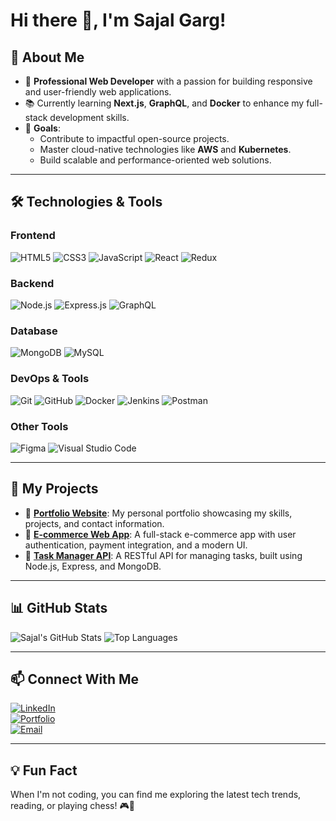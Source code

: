 # Hi there 👋, I'm **Sajal Garg**!

## 🌟 About Me
- 🚀 **Professional Web Developer** with a passion for building responsive and user-friendly web applications.
- 📚 Currently learning **Next.js**, **GraphQL**, and **Docker** to enhance my full-stack development skills.
- 🎯 **Goals**: 
  - Contribute to impactful open-source projects.
  - Master cloud-native technologies like **AWS** and **Kubernetes**.
  - Build scalable and performance-oriented web solutions.

---

## 🛠️ Technologies & Tools

### **Frontend**
![HTML5](https://img.shields.io/badge/-HTML5-orange?style=flat-square&logo=html5&logoColor=white)
![CSS3](https://img.shields.io/badge/-CSS3-blue?style=flat-square&logo=css3&logoColor=white)
![JavaScript](https://img.shields.io/badge/-JavaScript-yellow?style=flat-square&logo=javascript&logoColor=white)
![React](https://img.shields.io/badge/-React-blue?style=flat-square&logo=react)
![Redux](https://img.shields.io/badge/-Redux-purple?style=flat-square&logo=redux)

### **Backend**
![Node.js](https://img.shields.io/badge/-Node.js-green?style=flat-square&logo=node.js&logoColor=white)
![Express.js](https://img.shields.io/badge/-Express.js-black?style=flat-square&logo=express&logoColor=white)
![GraphQL](https://img.shields.io/badge/-GraphQL-pink?style=flat-square&logo=graphql)

### **Database**
![MongoDB](https://img.shields.io/badge/-MongoDB-green?style=flat-square&logo=mongodb&logoColor=white)
![MySQL](https://img.shields.io/badge/-MySQL-blue?style=flat-square&logo=mysql&logoColor=white)

### **DevOps & Tools**
![Git](https://img.shields.io/badge/-Git-red?style=flat-square&logo=git&logoColor=white)
![GitHub](https://img.shields.io/badge/-GitHub-black?style=flat-square&logo=github&logoColor=white)
![Docker](https://img.shields.io/badge/-Docker-blue?style=flat-square&logo=docker)
![Jenkins](https://img.shields.io/badge/-Jenkins-gray?style=flat-square&logo=jenkins&logoColor=white)
![Postman](https://img.shields.io/badge/-Postman-orange?style=flat-square&logo=postman)

### **Other Tools**
![Figma](https://img.shields.io/badge/-Figma-purple?style=flat-square&logo=figma)
![Visual Studio Code](https://img.shields.io/badge/-VS%20Code-blue?style=flat-square&logo=visual-studio-code)

---

## 📂 My Projects
- 🔗 [**Portfolio Website**](https://github.com/sajalgarg035/portfolio): My personal portfolio showcasing my skills, projects, and contact information.
- 🔗 [**E-commerce Web App**](https://github.com/sajalgarg035/ecommerce-app): A full-stack e-commerce app with user authentication, payment integration, and a modern UI.
- 🔗 [**Task Manager API**](https://github.com/sajalgarg035/task-manager): A RESTful API for managing tasks, built using Node.js, Express, and MongoDB.

---

## 📊 GitHub Stats
![Sajal's GitHub Stats](https://github-readme-stats.vercel.app/api?username=sajalgarg035&show_icons=true&theme=radical)
![Top Languages](https://github-readme-stats.vercel.app/api/top-langs/?username=sajalgarg035&layout=compact&theme=radical)

---

## 📫 Connect With Me
[![LinkedIn](https://img.shields.io/badge/-LinkedIn-blue?style=flat-square&logo=linkedin)](https://linkedin.com/in/sajal-garg)  
[![Portfolio](https://img.shields.io/badge/-Portfolio-green?style=flat-square&logo=google-chrome)](https://sajal-garg.dev)  
[![Email](https://img.shields.io/badge/-Email-red?style=flat-square&logo=gmail&logoColor=white)](mailto:sajal.garg@example.com)  

---

## 💡 Fun Fact
When I'm not coding, you can find me exploring the latest tech trends, reading, or playing chess! 🎮📖
